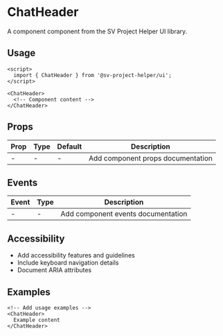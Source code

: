 # ChatHeader

A component component from the SV Project Helper UI library.

## Usage

```svelte
<script>
  import { ChatHeader } from '@sv-project-helper/ui';
</script>

<ChatHeader>
  <!-- Component content -->
</ChatHeader>
```

## Props

| Prop | Type | Default | Description |
|------|------|---------|-------------|
| - | - | - | Add component props documentation |

## Events

| Event | Type | Description |
|-------|------|-------------|
| - | - | Add component events documentation |

## Accessibility

- Add accessibility features and guidelines
- Include keyboard navigation details
- Document ARIA attributes

## Examples

```svelte
<!-- Add usage examples -->
<ChatHeader>
  Example content
</ChatHeader>
```